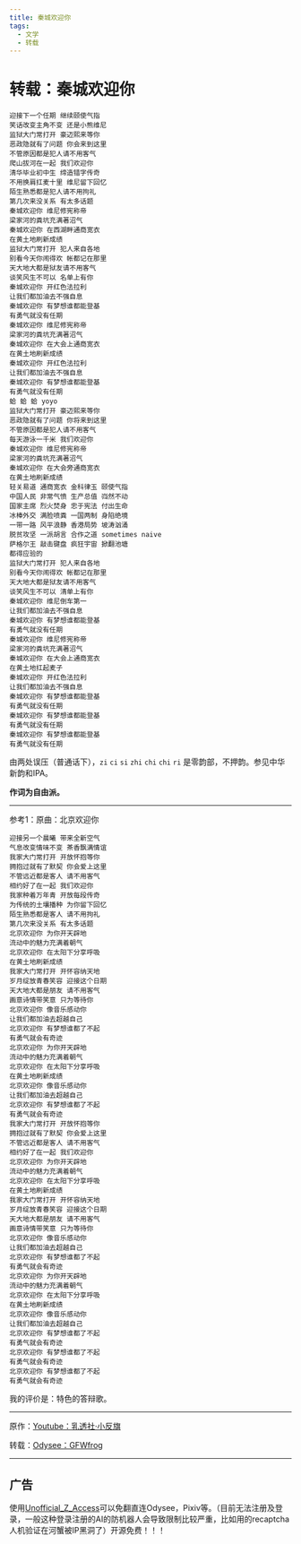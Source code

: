 ```yaml
---
title: 秦城欢迎你
tags:
  - 文学
  - 转载
---
```


# 转载：秦城欢迎你

<script setup>
import MidiPlayer from './MidiPlayer.vue';
</script>

<MidiPlayer MidiUrl="/midis/秦城欢迎你.mid" SongTitle="秦城欢迎你.mid" key="秦城欢迎你" />

```text
迎接下一个任期 继续颐使气指
笑话改变主角不变 还是小熊维尼
监狱大门常打开 豪迈熙来等你
恶政隐就有了问题 你会来到这里
不管原因都是犯人请不用客气
爬山拔河在一起 我们欢迎你
清华毕业初中生 缔造错字传奇
不用换肩扛麦十里 维尼留下回忆
陌生熟悉都是犯人请不用拘礼
第几次来没关系 有太多话题
秦城欢迎你 维尼修宪称帝
梁家河的粪坑充满著沼气
秦城欢迎你 在西湖畔通商宽衣
在黄土地刷新成绩
监狱大门常打开 犯人来自各地
别看今天你闹得欢 帐都记在那里
天大地大都是狱友请不用客气
谈笑风生不可以 名单上有你
秦城欢迎你 开红色法拉利
让我们都加油去不强自息
秦城欢迎你 有梦想谁都能登基
有勇气就没有任期
秦城欢迎你 维尼修宪称帝
梁家河的粪坑充满著沼气
秦城欢迎你 在大会上通商宽衣
在黄土地刷新成绩
秦城欢迎你 开红色法拉利
让我们都加油去不强自息
秦城欢迎你 有梦想谁都能登基
有勇气就没有任期
蛤 蛤 蛤 yoyo
监狱大门常打开 豪迈熙来等你
恶政隐就有了问题 你将来到这里
不管原因都是犯人请不用客气
每天游泳一千米 我们欢迎你
秦城欢迎你 维尼修宪称帝
梁家河的粪坑充满著沼气
秦城欢迎你 在大会旁通商宽衣
在黄土地刷新成绩
轻关易道 通商宽衣 金科律玉 颐使气指
中国人民 非常气愤 生产总值 岿然不动
国家主席 烈火焚身 忠于宪法 付出生命
冰棒外交 满脸喷粪 一国两制 身陷绝境
一带一路 风平浪静 香港局势 坡涛汹涌
脱贫攻坚 一派胡言 合作之道 sometimes naive
萨格尔王 敲击键盘 疯狂宇宙 掀翻池塘
都得应验的
监狱大门常打开 犯人来自各地
别看今天你闹得欢 帐都记在那里
天大地大都是狱友请不用客气
谈笑风生不可以 清单上有你
秦城欢迎你 维尼倒车第一
让我们都加油去不强自息
秦城欢迎你 有梦想谁都能登基
有勇气就没有任期
秦城欢迎你 维尼修宪称帝
梁家河的粪坑充满著沼气
秦城欢迎你 在大会上通商宽衣
在黄土地扛起麦子
秦城欢迎你 开红色法拉利
让我们都加油去不强自息
秦城欢迎你 有梦想谁都能登基
有勇气就没有任期
秦城欢迎你 有梦想谁都能登基
有勇气就没有任期
秦城欢迎你 有梦想谁都能登基
有勇气就没有任期
```

由两处误压（普通话下），`zi` `ci` `si` `zhi` `chi` `chi` `ri` 是零韵部，不押韵。参见中华新韵和IPA。

**作词为自由派。**

---

参考1：原曲：北京欢迎你

```text
迎接另一个晨曦 带来全新空气
气息改变情味不变 茶香飘满情谊
我家大门常打开 开放怀抱等你
拥抱过就有了默契 你会爱上这里
不管远近都是客人 请不用客气
相约好了在一起 我们欢迎你
我家种着万年青 开放每段传奇
为传统的土壤播种 为你留下回忆
陌生熟悉都是客人 请不用拘礼
第几次来没关系 有太多话题
北京欢迎你 为你开天辟地
流动中的魅力充满着朝气
北京欢迎你 在太阳下分享呼吸
在黄土地刷新成绩
我家大门常打开 开怀容纳天地
岁月绽放青春笑容 迎接这个日期
天大地大都是朋友 请不用客气
画意诗情带笑意 只为等待你
北京欢迎你 像音乐感动你
让我们都加油去超越自己
北京欢迎你 有梦想谁都了不起
有勇气就会有奇迹
北京欢迎你 为你开天辟地
流动中的魅力充满着朝气
北京欢迎你 在太阳下分享呼吸
在黄土地刷新成绩
北京欢迎你 像音乐感动你
让我们都加油去超越自己
北京欢迎你 有梦想谁都了不起
有勇气就会有奇迹
我家大门常打开 开放怀抱等你
拥抱过就有了默契 你会爱上这里
不管远近都是客人 请不用客气
相约好了在一起 我们欢迎你
北京欢迎你 为你开天辟地
流动中的魅力充满着朝气
北京欢迎你 在太阳下分享呼吸
在黄土地刷新成绩
我家大门常打开 开怀容纳天地
岁月绽放青春笑容 迎接这个日期
天大地大都是朋友 请不用客气
画意诗情带笑意 只为等待你
北京欢迎你 像音乐感动你
让我们都加油去超越自己
北京欢迎你 有梦想谁都了不起
有勇气就会有奇迹
北京欢迎你 为你开天辟地
流动中的魅力充满着朝气
北京欢迎你 在太阳下分享呼吸
在黄土地刷新成绩
北京欢迎你 像音乐感动你
让我们都加油去超越自己
北京欢迎你 有梦想谁都了不起
有勇气就会有奇迹
北京欢迎你 有梦想谁都了不起
有勇气就会有奇迹
北京欢迎你 有梦想谁都了不起
有勇气就会有奇迹
```

我的评价是：特色的答辩歌。

---

原作：[Youtube：乳透社·小反旗](https://www.youtube.com/watch?v=ScYKsRXuV7U)

转载：[Odysee：GFWfrog](https://odysee.com/@GFWfrog:4/QinchengWelcomesYou:2)

---

## 广告

使用[Unofficial_Z_Access](/Unofficial_Z_Access/)可以免翻直连Odysee，Pixiv等。（目前无法注册及登录，一般这种登录注册的AI的防机器人会导致限制比较严重，比如用的recaptcha人机验证在河蟹被IP黑洞了）开源免费！！！


